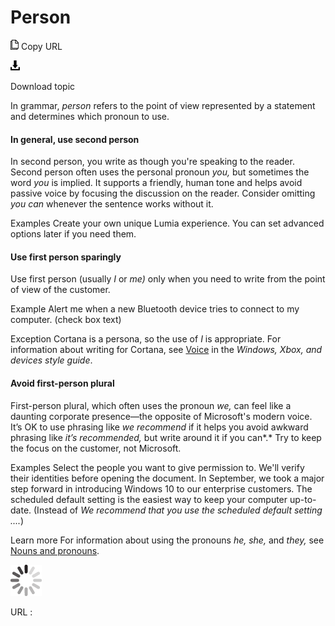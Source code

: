 ﻿# Person

![Copy URL](media/person/Copy.png)
Copy URL

![Download](media/person/Download.png)

Download topic

In grammar, *person* refers to the point of view represented by a statement and determines which pronoun to use. 

#### In general, use second person

In second person, you write as though you're speaking to the reader. Second person often uses the personal pronoun *you,* but sometimes the word *you* is implied. It
supports a friendly, human tone and helps avoid passive voice
by focusing the discussion on the reader. Consider omitting *you can* whenever the sentence works without it.

Examples
Create your own unique Lumia experience.
You can set advanced options later if you need them. 

#### Use first person sparingly

Use first person (usually *I* or *me)* only when you need to write from the point of view of the customer. 

Example Alert me when a new Bluetooth device tries to connect to my computer. (check box text)

Exception Cortana is a persona, so the use of *I* is appropriate. For information about writing for Cortana, see [Voice](https://worldready.cloudapp.net/Styleguide/Read?id=2547&topicid=19862) in the *Windows, Xbox, and devices style guide*.

#### Avoid first-person plural

First-person plural, which often uses the pronoun *we,* can feel like a daunting corporate presence—the opposite of Microsoft's modern voice. It’s OK to use phrasing like *we recommend* if it helps you avoid awkward phrasing like *it’s recommended,* but write around it if you can*.* Try to keep the focus on the customer, not Microsoft.

Examples
Select the people you want to give permission to. We'll verify their identities before opening the document.
In September, we took a major step forward in introducing Windows 10 to our enterprise customers.
The scheduled default setting is the easiest way to keep your computer up-to-date. (Instead of *We recommend that you use the scheduled default setting ....*)

Learn more For information about using the pronouns *he, she,* and *they,* see [Nouns and pronouns](https://worldready.cloudapp.net/Styleguide/Read?id=2700&topicid=25525).

![In progress](media/person/activity-large.gif)

URL :
